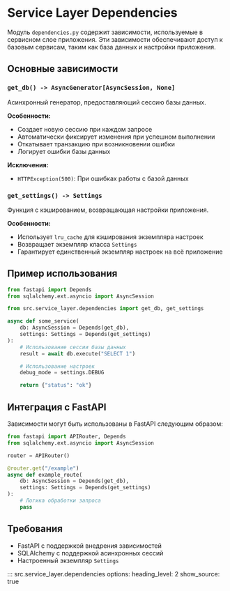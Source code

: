 # Service Layer Dependencies

Модуль `dependencies.py` содержит зависимости, используемые в сервисном слое приложения. Эти зависимости обеспечивают доступ к базовым сервисам, таким как база данных и настройки приложения.

## Основные зависимости

### `get_db() -> AsyncGenerator[AsyncSession, None]`
Асинхронный генератор, предоставляющий сессию базы данных.

**Особенности:**
- Создает новую сессию при каждом запросе
- Автоматически фиксирует изменения при успешном выполнении
- Откатывает транзакцию при возникновении ошибки
- Логирует ошибки базы данных

**Исключения:**
- `HTTPException(500)`: При ошибках работы с базой данных

### `get_settings() -> Settings`
Функция с кэшированием, возвращающая настройки приложения.

**Особенности:**
- Использует `lru_cache` для кэширования экземпляра настроек
- Возвращает экземпляр класса `Settings`
- Гарантирует единственный экземпляр настроек на всё приложение

## Пример использования

```python
from fastapi import Depends
from sqlalchemy.ext.asyncio import AsyncSession

from src.service_layer.dependencies import get_db, get_settings

async def some_service(
    db: AsyncSession = Depends(get_db),
    settings: Settings = Depends(get_settings)
):
    # Использование сессии базы данных
    result = await db.execute("SELECT 1")

    # Использование настроек
    debug_mode = settings.DEBUG

    return {"status": "ok"}
```

## Интеграция с FastAPI

Зависимости могут быть использованы в FastAPI следующим образом:

```python
from fastapi import APIRouter, Depends
from sqlalchemy.ext.asyncio import AsyncSession

router = APIRouter()

@router.get("/example")
async def example_route(
    db: AsyncSession = Depends(get_db),
    settings: Settings = Depends(get_settings)
):
    # Логика обработки запроса
    pass
```

## Требования

- FastAPI с поддержкой внедрения зависимостей
- SQLAlchemy с поддержкой асинхронных сессий
- Настроенный экземпляр `Settings`

::: src.service_layer.dependencies
    options:
      heading_level: 2
      show_source: true

